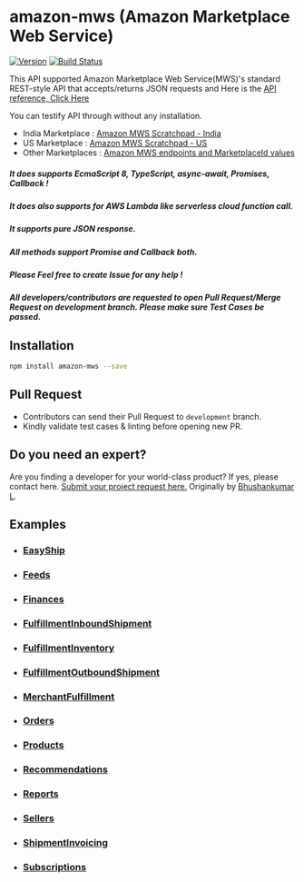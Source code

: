 # amazon-mws (Amazon Marketplace Web Service)
[![Version](https://img.shields.io/npm/v/amazon-mws.svg)](https://www.npmjs.org/package/amazon-mws)
[![Build Status](https://travis-ci.org/bhushankumarl/amazon-mws.svg?branch=master)](https://travis-ci.org/bhushankumarl/amazon-mws)

This API supported Amazon Marketplace Web Service(MWS)'s standard REST-style API that accepts/returns JSON requests and Here is the [API reference, Click Here](http://docs.developer.amazonservices.com/en_IN/dev_guide/DG_IfNew.html)

You can testify API through without any installation.
* India Marketplace : [Amazon MWS Scratchpad - India](https://mws.amazonservices.in/scratchpad/index.html)
* US Marketplace : [Amazon MWS Scratchpad - US](https://mws.amazonservices.com/scratchpad/index.html)
* Other Marketplaces : [Amazon MWS endpoints and MarketplaceId values](https://docs.developer.amazonservices.com/en_US/dev_guide/DG_Endpoints.html)

##### It does supports EcmaScript 8, TypeScript, async-await, Promises, Callback !
##### It does also supports for AWS Lambda like serverless cloud function call.
##### It supports pure JSON response.
##### All methods support Promise and Callback both.
##### Please Feel free to create Issue for any help !
##### All developers/contributors are requested to open Pull Request/Merge Request on development branch. Please make sure Test Cases be passed.

## Installation
```bash
npm install amazon-mws --save
```

## Pull Request
- Contributors can send their Pull Request to `development` branch.
- Kindly validate test cases & linting before opening new PR.

## Do you need an expert?
Are you finding a developer for your world-class product? If yes, please contact here. [Submit your project request here.](https://goo.gl/forms/UofdG5GY5iHMoUWg2)
Originally by [Bhushankumar L](mailto:bhushankumar.lilapara@gmail.com).

## Examples
* ### <a href="https://fullstacktechnology.com/nodejs/amazon-mws/#easyship" target="_blank">EasyShip</a>
* ### <a href="https://fullstacktechnology.com/nodejs/amazon-mws/#feeds" target="_blank">Feeds</a>
* ### <a href="https://fullstacktechnology.com/nodejs/amazon-mws/#finances" target="_blank">Finances</a>
* ### <a href="https://fullstacktechnology.com/nodejs/amazon-mws/#fulfillmentinboundshipment" target="_blank">FulfillmentInboundShipment</a>
* ### <a href="https://fullstacktechnology.com/nodejs/amazon-mws/#fulfillmentinventory" target="_blank">FulfillmentInventory</a>
* ### <a href="https://fullstacktechnology.com/nodejs/amazon-mws/#fulfillmentoutboundshipment" target="_blank">FulfillmentOutboundShipment</a>
* ### <a href="https://fullstacktechnology.com/nodejs/amazon-mws/#merchantfulfillment" target="_blank">MerchantFulfillment</a>
* ### <a href="https://fullstacktechnology.com/nodejs/amazon-mws/#orders" target="_blank">Orders</a>
* ### <a href="https://fullstacktechnology.com/nodejs/amazon-mws/#products" target="_blank">Products</a>
* ### <a href="https://fullstacktechnology.com/nodejs/amazon-mws/#recommendations" target="_blank">Recommendations</a>
* ### <a href="https://fullstacktechnology.com/nodejs/amazon-mws/#reports" target="_blank">Reports</a>
* ### <a href="https://fullstacktechnology.com/nodejs/amazon-mws/#sellers" target="_blank">Sellers</a>
* ### <a href="https://fullstacktechnology.com/nodejs/amazon-mws/#shipmentinvoicing" target="_blank">ShipmentInvoicing</a>
* ### <a href="https://fullstacktechnology.com/nodejs/amazon-mws/#subscriptions" target="_blank">Subscriptions</a>
